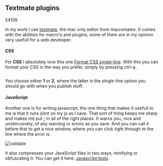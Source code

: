 <article><h2>Textmate plugins</h2><time><span class="day">5</span><span class="month">4</span><span class="year">109</span></time>	<p>In my work I use <a href="http://macromates.com/">textmate</a>, the mac only editor from macromates. It comes with the abilities for macro's and plugins, some of them are in my opinion very usefull for a web developer.</p><h4>CSS</h4><p>For <strong>CSS</strong> I absolutely love this one <a href="http://superfluousbanter.org/archives/2008/08/regex-patterns-for-single-line-css/">Format CSS single-line</a>. With this you can format your CSS in the way you prefer, simply by pressing <em>ctrl-q</em>.</p><p><img src="images/format-css.png" alt=""></p><p>You choose either <strong>1</strong> or <strong>2</strong>, where the latter is the single-line option you should go with when you publish stuff.</p><h4>JavaScript</h4><p>Another one is for writing javascript, the one thing that makes it usefull to me is that it runs jslint on my js as I save. That sort of thing keeps me sharp and makes me put <strong>;</strong> in all of the right places. It warns you, nice and unobtrusively, of any warning or errors as you save. And you can call it before that to get a nice window, where you can click right through to the line where the error is.</p><p><img src="images/bundle-validate.png" alt="validate"></p><p>It also compresses your JavaScript files in two ways, minifying or obfuscating it. You can get it here: <a href="http://github.com/subtleGradient/javascript-tools.tmbundle/downloads">Javascript tools</a>.</p></article>